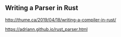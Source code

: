 Writing a Parser in Rust
---

http://thume.ca/2019/04/18/writing-a-compiler-in-rust/

https://adriann.github.io/rust_parser.html
